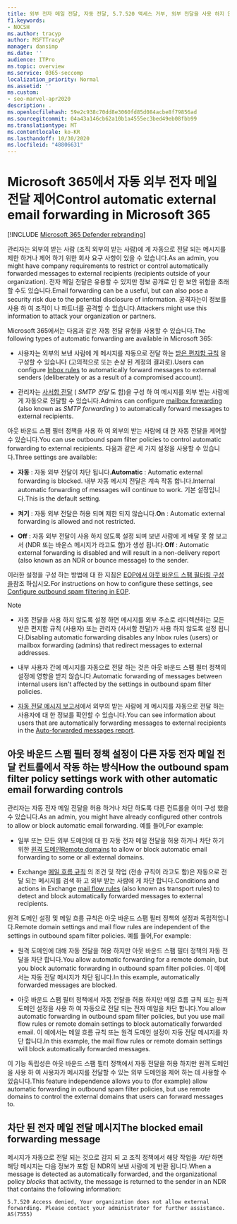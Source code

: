 ```yaml
---
title: 외부 전자 메일 전달, 자동 전달, 5.7.520 액세스 거부, 외부 전달을 사용 하지 않도록 설정, 관리자가 외부 전달을 사용 하지 않도록 설정, 아웃 바운드 스팸 방지 정책
f1.keywords:
- NOCSH
ms.author: tracyp
author: MSFTTracyP
manager: dansimp
ms.date: ''
audience: ITPro
ms.topic: overview
ms.service: O365-seccomp
localization_priority: Normal
ms.assetid: ''
ms.custom:
- seo-marvel-apr2020
description: .
ms.openlocfilehash: 59e2c938c70dd8e3060fd85d084acbe8f79856ad
ms.sourcegitcommit: 04a43a146cb62a10b1a4555ec3bed49eb08fbb99
ms.translationtype: MT
ms.contentlocale: ko-KR
ms.lasthandoff: 10/30/2020
ms.locfileid: "48806631"
---
```

# <a name="control-automatic-external-email-forwarding-in-microsoft-365"></a><span data-ttu-id="a91ba-103">Microsoft 365에서 자동 외부 전자 메일 전달 제어</span><span class="sxs-lookup"><span data-stu-id="a91ba-103">Control automatic external email forwarding in Microsoft 365</span></span>

[!INCLUDE [Microsoft 365 Defender rebranding](../includes/microsoft-defender-for-office.md)]

<span data-ttu-id="a91ba-104">관리자는 외부의 받는 사람 (조직 외부의 받는 사람)에 게 자동으로 전달 되는 메시지를 제한 하거나 제어 하기 위한 회사 요구 사항이 있을 수 있습니다.</span><span class="sxs-lookup"><span data-stu-id="a91ba-104">As an admin, you might have company requirements to restrict or control automatically forwarded messages to external recipients (recipients outside of your organization).</span></span> <span data-ttu-id="a91ba-105">전자 메일 전달은 유용할 수 있지만 정보 공개로 인 한 보안 위험을 초래할 수도 있습니다.</span><span class="sxs-lookup"><span data-stu-id="a91ba-105">Email forwarding can be a useful, but can also pose a security risk due to the potential disclosure of information.</span></span> <span data-ttu-id="a91ba-106">공격자는이 정보를 사용 하 여 조직이 나 파트너를 공격할 수 있습니다.</span><span class="sxs-lookup"><span data-stu-id="a91ba-106">Attackers might use this information to attack your organization or partners.</span></span>

<span data-ttu-id="a91ba-107">Microsoft 365에서는 다음과 같은 자동 전달 유형을 사용할 수 있습니다.</span><span class="sxs-lookup"><span data-stu-id="a91ba-107">The following types of automatic forwarding are available in Microsoft 365:</span></span>

- <span data-ttu-id="a91ba-108">사용자는 외부의 보낸 사람에 게 메시지를 자동으로 전달 하는 [받은 편지함 규칙](https://support.microsoft.com/office/c24f5dea-9465-4df4-ad17-a50704d66c59) 을 구성할 수 있습니다 (고의적으로 또는 손상 된 계정의 결과로).</span><span class="sxs-lookup"><span data-stu-id="a91ba-108">Users can configure [Inbox rules](https://support.microsoft.com/office/c24f5dea-9465-4df4-ad17-a50704d66c59) to automatically forward messages to external senders (deliberately or as a result of a compromised account).</span></span>

- <span data-ttu-id="a91ba-109">관리자는 [사서함 전달](https://docs.microsoft.com/exchange/recipients-in-exchange-online/manage-user-mailboxes/configure-email-forwarding) ( _SMTP 전달_ 도 함)을 구성 하 여 메시지를 외부 받는 사람에 게 자동으로 전달할 수 있습니다.</span><span class="sxs-lookup"><span data-stu-id="a91ba-109">Admins can configure [mailbox forwarding](https://docs.microsoft.com/exchange/recipients-in-exchange-online/manage-user-mailboxes/configure-email-forwarding) (also known as _SMTP forwarding_ ) to automatically forward messages to external recipients.</span></span>

<span data-ttu-id="a91ba-110">아웃 바운드 스팸 필터 정책을 사용 하 여 외부의 받는 사람에 대 한 자동 전달을 제어할 수 있습니다.</span><span class="sxs-lookup"><span data-stu-id="a91ba-110">You can use outbound spam filter policies to control automatic forwarding to external recipients.</span></span> <span data-ttu-id="a91ba-111">다음과 같은 세 가지 설정을 사용할 수 있습니다.</span><span class="sxs-lookup"><span data-stu-id="a91ba-111">Three settings are available:</span></span>

- <span data-ttu-id="a91ba-112">**자동** : 자동 외부 전달이 차단 됩니다.</span><span class="sxs-lookup"><span data-stu-id="a91ba-112">**Automatic** : Automatic external forwarding is blocked.</span></span> <span data-ttu-id="a91ba-113">내부 자동 메시지 전달은 계속 작동 합니다.</span><span class="sxs-lookup"><span data-stu-id="a91ba-113">Internal automatic forwarding of messages will continue to work.</span></span> <span data-ttu-id="a91ba-114">기본 설정입니다.</span><span class="sxs-lookup"><span data-stu-id="a91ba-114">This is the default setting.</span></span>

- <span data-ttu-id="a91ba-115">**켜기** : 자동 외부 전달은 허용 되며 제한 되지 않습니다.</span><span class="sxs-lookup"><span data-stu-id="a91ba-115">**On** : Automatic external forwarding is allowed and not restricted.</span></span>

- <span data-ttu-id="a91ba-116">**Off** : 자동 외부 전달이 사용 하지 않도록 설정 되며 보낸 사람에 게 배달 못 함 보고서 (NDR 또는 바운스 메시지가 라고도 함)가 생성 됩니다.</span><span class="sxs-lookup"><span data-stu-id="a91ba-116">**Off** : Automatic external forwarding is disabled and will result in a non-delivery report (also known as an NDR or bounce message) to the sender.</span></span>

<span data-ttu-id="a91ba-117">이러한 설정을 구성 하는 방법에 대 한 지침은 [EOP에서 아웃 바운드 스팸 필터링 구성을](configure-the-outbound-spam-policy.md)참조 하십시오.</span><span class="sxs-lookup"><span data-stu-id="a91ba-117">For instructions on how to configure these settings, see [Configure outbound spam filtering in EOP](configure-the-outbound-spam-policy.md).</span></span>

> [!NOTE]
> 
> - <span data-ttu-id="a91ba-118">자동 전달을 사용 하지 않도록 설정 하면 메시지를 외부 주소로 리디렉션하는 모든 받은 편지함 규칙 (사용자) 또는 관리자 (사서함 전달)가 사용 하지 않도록 설정 됩니다.</span><span class="sxs-lookup"><span data-stu-id="a91ba-118">Disabling automatic forwarding disables any Inbox rules (users) or mailbox forwarding (admins) that redirect messages to external addresses.</span></span>
> 
> - <span data-ttu-id="a91ba-119">내부 사용자 간에 메시지를 자동으로 전달 하는 것은 아웃 바운드 스팸 필터 정책의 설정에 영향을 받지 않습니다.</span><span class="sxs-lookup"><span data-stu-id="a91ba-119">Automatic forwarding of messages between internal users isn't affected by the settings in outbound spam filter policies.</span></span>
> 
> - <span data-ttu-id="a91ba-120">[자동 전달 메시지 보고서](mfi-auto-forwarded-messages-report.md)에서 외부의 받는 사람에 게 메시지를 자동으로 전달 하는 사용자에 대 한 정보를 확인할 수 있습니다.</span><span class="sxs-lookup"><span data-stu-id="a91ba-120">You can see information about users that are automatically forwarding messages to external recipients in the [Auto-forwarded messages report](mfi-auto-forwarded-messages-report.md).</span></span>

## <a name="how-the-outbound-spam-filter-policy-settings-work-with-other-automatic-email-forwarding-controls"></a><span data-ttu-id="a91ba-121">아웃 바운드 스팸 필터 정책 설정이 다른 자동 전자 메일 전달 컨트롤에서 작동 하는 방식</span><span class="sxs-lookup"><span data-stu-id="a91ba-121">How the outbound spam filter policy settings work with other automatic email forwarding controls</span></span>

<span data-ttu-id="a91ba-122">관리자는 자동 전자 메일 전달을 허용 하거나 차단 하도록 다른 컨트롤을 이미 구성 했을 수 있습니다.</span><span class="sxs-lookup"><span data-stu-id="a91ba-122">As an admin, you might have already configured other controls to allow or block automatic email forwarding.</span></span> <span data-ttu-id="a91ba-123">예를 들어,</span><span class="sxs-lookup"><span data-stu-id="a91ba-123">For example:</span></span>

- <span data-ttu-id="a91ba-124">일부 또는 모든 외부 도메인에 대 한 자동 전자 메일 전달을 허용 하거나 차단 하기 위한 [원격 도메인](https://docs.microsoft.com/exchange/mail-flow-best-practices/remote-domains/remote-domains)</span><span class="sxs-lookup"><span data-stu-id="a91ba-124">[Remote domains](https://docs.microsoft.com/exchange/mail-flow-best-practices/remote-domains/remote-domains) to allow or block automatic email forwarding to some or all external domains.</span></span>

- <span data-ttu-id="a91ba-125">Exchange [메일 흐름 규칙](https://docs.microsoft.com/exchange/security-and-compliance/mail-flow-rules/mail-flow-rules) 의 조건 및 작업 (전송 규칙이 라고도 함)은 자동으로 전달 되는 메시지를 검색 하 고 외부 받는 사람에 게 차단 합니다.</span><span class="sxs-lookup"><span data-stu-id="a91ba-125">Conditions and actions in Exchange [mail flow rules](https://docs.microsoft.com/exchange/security-and-compliance/mail-flow-rules/mail-flow-rules) (also known as transport rules) to detect and block automatically forwarded messages to external recipients.</span></span>

<span data-ttu-id="a91ba-126">원격 도메인 설정 및 메일 흐름 규칙은 아웃 바운드 스팸 필터 정책의 설정과 독립적입니다.</span><span class="sxs-lookup"><span data-stu-id="a91ba-126">Remote domain settings and mail flow rules are independent of the settings in outbound spam filter policies.</span></span> <span data-ttu-id="a91ba-127">예를 들어,</span><span class="sxs-lookup"><span data-stu-id="a91ba-127">For example:</span></span>

- <span data-ttu-id="a91ba-128">원격 도메인에 대해 자동 전달을 허용 하지만 아웃 바운드 스팸 필터 정책의 자동 전달을 차단 합니다.</span><span class="sxs-lookup"><span data-stu-id="a91ba-128">You allow automatic forwarding for a remote domain, but you block automatic forwarding in outbound spam filter policies.</span></span> <span data-ttu-id="a91ba-129">이 예에서는 자동 전달 메시지가 차단 됩니다.</span><span class="sxs-lookup"><span data-stu-id="a91ba-129">In this example, automatically forwarded messages are blocked.</span></span>

- <span data-ttu-id="a91ba-130">아웃 바운드 스팸 필터 정책에서 자동 전달을 허용 하지만 메일 흐름 규칙 또는 원격 도메인 설정을 사용 하 여 자동으로 전달 되는 전자 메일을 차단 합니다.</span><span class="sxs-lookup"><span data-stu-id="a91ba-130">You allow automatic forwarding in outbound spam filter policies, but you use mail flow rules or remote domain settings to block automatically forwarded email.</span></span> <span data-ttu-id="a91ba-131">이 예에서는 메일 흐름 규칙 또는 원격 도메인 설정이 자동 전달 메시지를 차단 합니다.</span><span class="sxs-lookup"><span data-stu-id="a91ba-131">In this example, the mail flow rules or remote domain settings will block automatically forwarded messages.</span></span>

<span data-ttu-id="a91ba-132">이 기능 독립성은 아웃 바운드 스팸 필터 정책에서 자동 전달을 허용 하지만 원격 도메인을 사용 하 여 사용자가 메시지를 전달할 수 있는 외부 도메인을 제어 하는 데 사용할 수 있습니다.</span><span class="sxs-lookup"><span data-stu-id="a91ba-132">This feature independence allows you to (for example) allow automatic forwarding in outbound spam filter policies, but use remote domains to control the external domains that users can forward messages to.</span></span>

## <a name="the-blocked-email-forwarding-message"></a><span data-ttu-id="a91ba-133">차단 된 전자 메일 전달 메시지</span><span class="sxs-lookup"><span data-stu-id="a91ba-133">The blocked email forwarding message</span></span>

<span data-ttu-id="a91ba-134">메시지가 자동으로 전달 되는 것으로 감지 되 고 조직 정책에서 해당 작업을 *차단* 하면 해당 메시지는 다음 정보가 포함 된 NDR의 보낸 사람에 게 반환 됩니다.</span><span class="sxs-lookup"><span data-stu-id="a91ba-134">When a message is detected as automatically forwarded, and the organizational policy *blocks* that activity, the message is returned to the sender in an NDR that contains the following information:</span></span>

`5.7.520 Access denied, Your organization does not allow external forwarding. Please contact your administrator for further assistance. AS(7555)`
